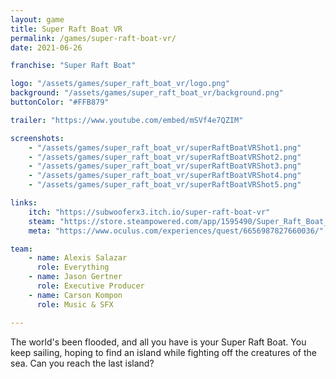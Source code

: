 ```yaml
---
layout: game
title: Super Raft Boat VR
permalink: /games/super-raft-boat-vr/
date: 2021-06-26

franchise: "Super Raft Boat"

logo: "/assets/games/super_raft_boat_vr/logo.png"
background: "/assets/games/super_raft_boat_vr/background.png"
buttonColor: "#FFB879"

trailer: "https://www.youtube.com/embed/mSVf4e7QZIM"

screenshots:
    - "/assets/games/super_raft_boat_vr/superRaftBoatVRShot1.png"
    - "/assets/games/super_raft_boat_vr/superRaftBoatVRShot2.png"
    - "/assets/games/super_raft_boat_vr/superRaftBoatVRShot3.png"
    - "/assets/games/super_raft_boat_vr/superRaftBoatVRShot4.png"
    - "/assets/games/super_raft_boat_vr/superRaftBoatVRShot5.png"

links:
    itch: "https://subwooferx3.itch.io/super-raft-boat-vr"
    steam: "https://store.steampowered.com/app/1595490/Super_Raft_Boat_VR/"
    meta: "https://www.oculus.com/experiences/quest/6656987827660036/"

team:
    - name: Alexis Salazar
      role: Everything
    - name: Jason Gertner
      role: Executive Producer
    - name: Carson Kompon
      role: Music & SFX

---
```


The world's been flooded, and all you have is your Super Raft Boat. You keep sailing, hoping to find an island while fighting off the creatures of the sea. Can you reach the last island?